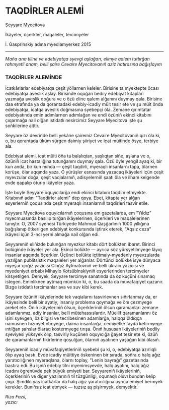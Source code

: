 # TAQDİRLER ALEMİ

Seyyare Myecitova

İkâyeler, öçerkler, maqaleler, tercimyeler

İ. Gasprinskiy adına myediamyerkez 2015

---

_Maña ana tiline ve edebiyatqa syevgi aşlağan, elimye qalem tuttırğan rahmyetli anam, belli şaire Cevaire Myecitovanıñ aziz hatırasına bağışlayım_

### TAQDİRLER ALEMİNDE

İcatkârlarlar edebiyatqa çeşit yöllarnen keleler. Birisine ta myektepte öcası edebiyatqa aveslik aşlay. Birisinde oquğan bediiy edebiyat kitapları yazmağa aveslik doğura ve o özü eline qalem alğanını duymay qala. Birisine daa etrafında ya da qorantadaki edebiy-icadiy müit tesir ete ve şu müit önda edebiyatqa, icatqa aveslik doğmasına syebepçi öla. Zemane qırımtatar edebiyatında emin adımlarnen adımlağan ve endi özüniñ ekinci kitabını çıqarmağa nail olğan istidatlı nesircimiz Seyyare Myecitova işte şu soñkilerine aittir.

Seyyare öz devrinde belli yekâne şairemiz Cevaire Myecitovanıñ qızı öla ki, o, bu qorantada üküm sürgen daimiy şiiriyet ve icat müitinde ösye, terbiye ala.

Edebiyat alemi, icat müiti öña ta balalıqtan, yaşlıqtan siñe, aşlana ve o, özüniñ icat hastalığına tutunğanını duymay qala. Özü öyle yengil ayaq ki, bir kun anda, bir kun mında — çeşit taqdirli, myeraqlı insanlarnı tapa, ölarnen korüşe, ölar aqqında yaza. O yürüşler esnasında yazacaq ikâyeleri içün çeşit myevzular doğa, çeşit vaqialarnıñ, adisyelerniñ şaatı öla ve ilham kelgende evde qapalıp öturıp ikâyeler yaza.

İşte boyle Seyyare oquyıcılarğa endi ekinci kitabını taqdim etmyekte. Kitabınıñ adını "Taqdirler alemi" dep qoya. Ebet, kitapta yer alğan esyerlerniñ çoqusında çeşit myeraqlı insanlarnıñ taqdirleri tasvir etile.

Seyyare Myecitova oquyıcılarnıñ çoqusına em gazetalarda, em "Yıldız" myecmuasında basılıp turğan ikâyelerinen, öçerkleri ve maqalelerinen tanıştır. O, 2007 syenesi Türkiyede Mahmud Qaşğarlınıñ 1000 yıllığına bağışlanıp ötkerilgen edebiyat konkursında iştirak eterek, "Aqsız ceza" ikâyesi içün 3-nci yerni almağa nail olğan edi.

Seyyareniñ eliñizde bulunğan myezkur kitabı dört bolükten ibaret. Birinci bolüginde ikâyeler yer ala. Ekinci bolükte — ayrıca söz yürsyetilmyege lâyıq insanlar aqqında öçerkler. Üçünci bolükte içtitmaiy-myedeniy myevzularda yazılğan publitsistik maqaleleri yer alğanlar. Dörtünci bolükke isye dünyaca myeşur qırğız yazıcısı Cınğız Aytmatovnıñ ve belli ükrain yazıcısı ve myedeniyet erbabı Mihaylo Kotsübinskiyniñ esyerlerinden tercimyeler kirsyetilgen. Demyek, Seyyare tercimye sanatında da öz kuçüni sınamaq istegen. Eminliknen aytmaq mümkün ki, o, bu saada da müvafaqiyet qazanır. Bizge istidatlı tercimanlar ava ve suv kibi kerek.

Seyyare özüniñ ikâyelerinde tek vaqialarnı tasvirlevnen sıñırlanmay da, er ikâyesinde belli bir ayatiy, insaniy problema qoymağa ve önı çezmyege areket ete. Önıñ ikâyeleriniñ ölsun, öçerkleriniñ ölsun qaramanları zemane adamlarımız, adiy insanlar, belli mütehassıslardır. Müellif qaramanlarını öz işini syevgen, öz bilgisi ve tecribesinen adamlarğa, halqqa öldıqça namusnen hızmyet etmyege, daima insanlarğa, cemiyetke fayda ketirmyege ıntılğan şahslar ölaraq kostermyege tırışa. Önıñ hususan ikâyeleriniñ bediiy syeviyesi yüksyek ölıp, tasviriy kuçünen oquyıcığa ğayet tesir ete ki, özüñ de qaramanlarnıñ fikirlerine qoşulğan, ölarnıñ ayatınen yaşağan kibi ölasıñ.

Seyyareniñ icadiy müvafaqiyetleriniñ syebebi şu ki, o, edebiyatqa azırlıqlı ölıp ayaq bastı. Evde icadiy müittiye öskeninen bir sırada, soñra o halq ağız yaratıcılığınen myeraqlana, ölarnı toplay, "Lenin bayrağı" gazetasında bastıra edi. Bu işniñ edebiy tilni myenimsyevde, halq ayatını, halq ağız icadını ögrenüvde pek büyük emiyeti bar. Seyyareniñ ikâyeleriniñ, öçerkleriniñ ve diger yazılarınıñ til tüzgünligi, oqunaqlı öluvı bundan kelip çıqa. Şimdiki yaş icatkârlar da halq ağız yaratıcılığına ayrıca emiyet bermyek kerekler. Bunıñsız icat etmyek — tuzsız aş pişirmyek, demyektir.

_Riza Fazıl,  
yazıcı_

